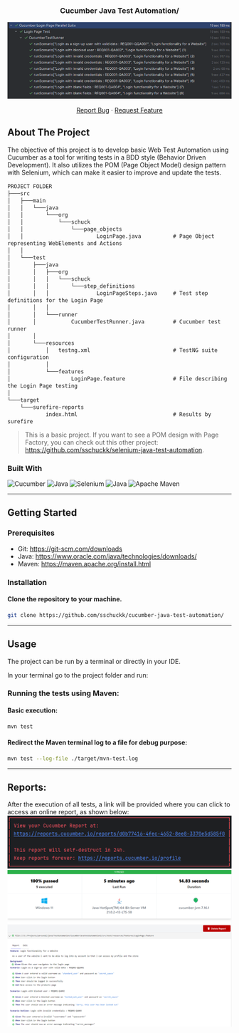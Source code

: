<!-- PROJECT LOGO -->
<div align="center">
  <h3 align="center">Cucumber Java Test Automation/</h3>
  <img src="images/cucumberTestResult.png" alt="cucumber-java-test-automation/">
  <p>
    <a href="https://github.com/sschuckk/cucumber-java-test-automation//issues">Report Bug</a>
    ·
    <a href="https://github.com/sschuckk/cucumber-java-test-automation/">Request Feature</a>
  </p>
</div>

<!-- ABOUT THE PROJECT -->
## About The Project

The objective of this project is to develop basic Web Test Automation using Cucumber as a tool for writing tests in a BDD style (Behavior Driven Development). 
It also utilizes the POM (Page Object Model) design pattern with Selenium, which can make it easier to improve and update the tests.


```
PROJECT FOLDER
├───src
│   ├───main
│   │   └───java
│   │       └───org
│   │           └───schuck
│   │               └───page_objects
│   │                       LoginPage.java          # Page Object representing WebElements and Actions
│   │
│   └───test
│       ├───java
│       │   ├───org
│       │   │   └───schuck
│       │   │       └───step_definitions
│       │   │               LoginPageSteps.java     # Test step definitions for the Login Page
│       │   │
│       │   └───runner
│       │           CucumberTestRunner.java         # Cucumber test runner
│       │
│       └───resources
│           │   testng.xml                          # TestNG suite configuration
│           │
│           └───features
│                   LoginPage.feature               # File describing the Login Page testing
│
└───target
    └───surefire-reports
            index.html                              # Results by surefire
```


>This is a basic project. If you want to see a POM design with Page Factory, you can check out this other project: https://github.com/sschuckk/selenium-java-test-automation.


### Built With
![Cucumber](https://img.shields.io/badge/Cucumber-43B02A?style=for-the-badge&logo=cucumber&logoColor=white)
![Java](https://img.shields.io/badge/Java_21-ED8B00?style=for-the-badge&logo=openjdk&logoColor=white)
![Selenium](https://img.shields.io/badge/-selenium_4-%43B02A?style=for-the-badge&logo=selenium&logoColor=white)
![Java](https://img.shields.io/badge/TestNG-%23734F96.svg?style=for-the-badge&logo=openjdk&logoColor=white)
![Apache Maven](https://img.shields.io/badge/Apache%20Maven-C71A36?style=for-the-badge&logo=Apache%20Maven&logoColor=white)


---

<!-- GETTING STARTED -->
## Getting Started

### Prerequisites

* Git: https://git-scm.com/downloads
* Java: https://www.oracle.com/java/technologies/downloads/
* Maven: https://maven.apache.org/install.html

### Installation

#### Clone the repository to your machine.
   ```sh
   git clone https://github.com/sschuckk/cucumber-java-test-automation/
   ```


---


<!-- USAGE EXAMPLES -->
## Usage

The project can be run by a terminal or directly in your IDE.

In your terminal go to the project folder and run:

### Running the tests using Maven:

#### Basic execution:

   ```sh
   mvn test
   ```

#### Redirect the Maven terminal log to a file for debug purpose:

   ```sh
   mvn test --log-file ./target/mvn-test.log 
   ```


---


<!-- LOGS AND REPORTS -->
## Reports:

After the execution of all tests, a link will be provided where you can click to access an online report, as shown below:
![Reports](images/cucumberTestExecutionReport.png)
![Reports](images/cucumberReport.png)